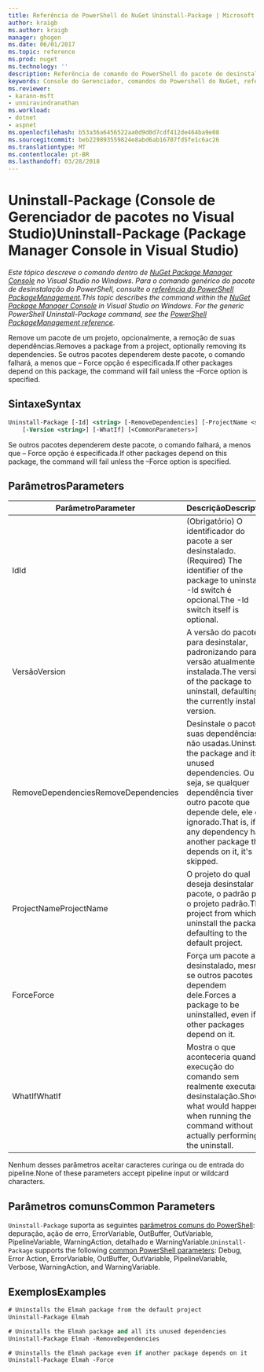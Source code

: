 ```yaml
---
title: Referência de PowerShell do NuGet Uninstall-Package | Microsoft Docs
author: kraigb
ms.author: kraigb
manager: ghogen
ms.date: 06/01/2017
ms.topic: reference
ms.prod: nuget
ms.technology: ''
description: Referência de comando do PowerShell do pacote de desinstalação no Console do Gerenciador de pacotes do NuGet no Visual Studio.
keywords: Console do Gerenciador, comandos do Powershell do NuGet, referência do Powershell do NuGet, pacote de desinstalação do pacote NuGet
ms.reviewer:
- karann-msft
- unniravindranathan
ms.workload:
- dotnet
- aspnet
ms.openlocfilehash: b53a36a6456522aa0d9d0d7cdf412de464ba9e08
ms.sourcegitcommit: beb229893559824e8abd6ab16707fd5fe1c6ac26
ms.translationtype: MT
ms.contentlocale: pt-BR
ms.lasthandoff: 03/28/2018
---
```

# <a name="uninstall-package-package-manager-console-in-visual-studio"></a><span data-ttu-id="e53f8-104">Uninstall-Package (Console de Gerenciador de pacotes no Visual Studio)</span><span class="sxs-lookup"><span data-stu-id="e53f8-104">Uninstall-Package (Package Manager Console in Visual Studio)</span></span>

<span data-ttu-id="e53f8-105">*Este tópico descreve o comando dentro de [NuGet Package Manager Console](package-manager-console.md) no Visual Studio no Windows. Para o comando genérico do pacote de desinstalação do PowerShell, consulte o [referência do PowerShell PackageManagement](/powershell/module/packagemanagement/?view=powershell-6).*</span><span class="sxs-lookup"><span data-stu-id="e53f8-105">*This topic describes the command within the [NuGet Package Manager Console](package-manager-console.md) in Visual Studio on Windows. For the generic PowerShell Uninstall-Package command, see the [PowerShell PackageManagement reference](/powershell/module/packagemanagement/?view=powershell-6).*</span></span>

<span data-ttu-id="e53f8-106">Remove um pacote de um projeto, opcionalmente, a remoção de suas dependências.</span><span class="sxs-lookup"><span data-stu-id="e53f8-106">Removes a package from a project, optionally removing its dependencies.</span></span> <span data-ttu-id="e53f8-107">Se outros pacotes dependerem deste pacote, o comando falhará, a menos que – Force opção é especificada.</span><span class="sxs-lookup"><span data-stu-id="e53f8-107">If other packages depend on this package, the command will fail unless the –Force option is specified.</span></span>

## <a name="syntax"></a><span data-ttu-id="e53f8-108">Sintaxe</span><span class="sxs-lookup"><span data-stu-id="e53f8-108">Syntax</span></span>

```ps
Uninstall-Package [-Id] <string> [-RemoveDependencies] [-ProjectName <string>] [-Force]
    [-Version <string>] [-WhatIf] [<CommonParameters>]
```

<span data-ttu-id="e53f8-109">Se outros pacotes dependerem deste pacote, o comando falhará, a menos que – Force opção é especificada.</span><span class="sxs-lookup"><span data-stu-id="e53f8-109">If other packages depend on this package, the command will fail unless the –Force option is specified.</span></span>

## <a name="parameters"></a><span data-ttu-id="e53f8-110">Parâmetros</span><span class="sxs-lookup"><span data-stu-id="e53f8-110">Parameters</span></span>

| <span data-ttu-id="e53f8-111">Parâmetro</span><span class="sxs-lookup"><span data-stu-id="e53f8-111">Parameter</span></span> | <span data-ttu-id="e53f8-112">Descrição</span><span class="sxs-lookup"><span data-stu-id="e53f8-112">Description</span></span> |
| --- | --- |
| <span data-ttu-id="e53f8-113">Id</span><span class="sxs-lookup"><span data-stu-id="e53f8-113">Id</span></span> | <span data-ttu-id="e53f8-114">(Obrigatório) O identificador do pacote a ser desinstalado.</span><span class="sxs-lookup"><span data-stu-id="e53f8-114">(Required) The identifier of the package to uninstall.</span></span> <span data-ttu-id="e53f8-115">-Id switch é opcional.</span><span class="sxs-lookup"><span data-stu-id="e53f8-115">The -Id switch itself is optional.</span></span> |
| <span data-ttu-id="e53f8-116">Versão</span><span class="sxs-lookup"><span data-stu-id="e53f8-116">Version</span></span> | <span data-ttu-id="e53f8-117">A versão do pacote para desinstalar, padronizando para a versão atualmente instalada.</span><span class="sxs-lookup"><span data-stu-id="e53f8-117">The version of the package to uninstall, defaulting to the currently installed version.</span></span> |
| <span data-ttu-id="e53f8-118">RemoveDependencies</span><span class="sxs-lookup"><span data-stu-id="e53f8-118">RemoveDependencies</span></span> | <span data-ttu-id="e53f8-119">Desinstale o pacote e suas dependências não usadas.</span><span class="sxs-lookup"><span data-stu-id="e53f8-119">Uninstall the package and its unused dependencies.</span></span> <span data-ttu-id="e53f8-120">Ou seja, se qualquer dependência tiver outro pacote que depende dele, ele é ignorado.</span><span class="sxs-lookup"><span data-stu-id="e53f8-120">That is, if any dependency has another package that depends on it, it's skipped.</span></span> |
| <span data-ttu-id="e53f8-121">ProjectName</span><span class="sxs-lookup"><span data-stu-id="e53f8-121">ProjectName</span></span> | <span data-ttu-id="e53f8-122">O projeto do qual deseja desinstalar o pacote, o padrão para o projeto padrão.</span><span class="sxs-lookup"><span data-stu-id="e53f8-122">The project from which to uninstall the package, defaulting to the default project.</span></span> |
| <span data-ttu-id="e53f8-123">Force</span><span class="sxs-lookup"><span data-stu-id="e53f8-123">Force</span></span> | <span data-ttu-id="e53f8-124">Força um pacote a ser desinstalado, mesmo se outros pacotes dependem dele.</span><span class="sxs-lookup"><span data-stu-id="e53f8-124">Forces a package to be uninstalled, even if other packages depend on it.</span></span> |
| <span data-ttu-id="e53f8-125">WhatIf</span><span class="sxs-lookup"><span data-stu-id="e53f8-125">WhatIf</span></span> | <span data-ttu-id="e53f8-126">Mostra o que aconteceria quando a execução do comando sem realmente executar a desinstalação.</span><span class="sxs-lookup"><span data-stu-id="e53f8-126">Shows what would happen when running the command without actually performing the uninstall.</span></span> |

<span data-ttu-id="e53f8-127">Nenhum desses parâmetros aceitar caracteres curinga ou de entrada do pipeline.</span><span class="sxs-lookup"><span data-stu-id="e53f8-127">None of these parameters accept pipeline input or wildcard characters.</span></span>

## <a name="common-parameters"></a><span data-ttu-id="e53f8-128">Parâmetros comuns</span><span class="sxs-lookup"><span data-stu-id="e53f8-128">Common Parameters</span></span>

<span data-ttu-id="e53f8-129">`Uninstall-Package` suporta as seguintes [parâmetros comuns do PowerShell](http://go.microsoft.com/fwlink/?LinkID=113216): depuração, ação de erro, ErrorVariable, OutBuffer, OutVariable, PipelineVariable, WarningAction, detalhado e WarningVariable.</span><span class="sxs-lookup"><span data-stu-id="e53f8-129">`Uninstall-Package` supports the following [common PowerShell parameters](http://go.microsoft.com/fwlink/?LinkID=113216): Debug, Error Action, ErrorVariable, OutBuffer, OutVariable, PipelineVariable, Verbose, WarningAction, and WarningVariable.</span></span>

## <a name="examples"></a><span data-ttu-id="e53f8-130">Exemplos</span><span class="sxs-lookup"><span data-stu-id="e53f8-130">Examples</span></span>

```ps
# Uninstalls the Elmah package from the default project
Uninstall-Package Elmah

# Uninstalls the Elmah package and all its unused dependencies
Uninstall-Package Elmah -RemoveDependencies 

# Uninstalls the Elmah package even if another package depends on it
Uninstall-Package Elmah -Force
```

